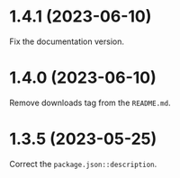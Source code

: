 # 1.4.1 (2023-06-10)

Fix the documentation version.

# 1.4.0 (2023-06-10)

Remove downloads tag from the `README.md`.

# 1.3.5 (2023-05-25)

Correct the `package.json::description`.
